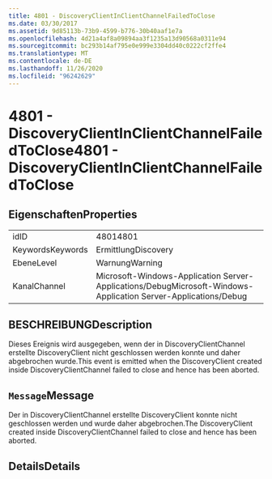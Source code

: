 ```yaml
---
title: 4801 - DiscoveryClientInClientChannelFailedToClose
ms.date: 03/30/2017
ms.assetid: 9d85113b-73b9-4599-b776-30b40aaf1e7a
ms.openlocfilehash: 4d21a4af8a09894aa3f1235a13d90568a0311e94
ms.sourcegitcommit: bc293b14af795e0e999e3304dd40c0222cf2ffe4
ms.translationtype: MT
ms.contentlocale: de-DE
ms.lasthandoff: 11/26/2020
ms.locfileid: "96242629"
---
```

# <a name="4801---discoveryclientinclientchannelfailedtoclose"></a><span data-ttu-id="ef55d-102">4801 - DiscoveryClientInClientChannelFailedToClose</span><span class="sxs-lookup"><span data-stu-id="ef55d-102">4801 - DiscoveryClientInClientChannelFailedToClose</span></span>

## <a name="properties"></a><span data-ttu-id="ef55d-103">Eigenschaften</span><span class="sxs-lookup"><span data-stu-id="ef55d-103">Properties</span></span>  
  
|||  
|-|-|  
|<span data-ttu-id="ef55d-104">id</span><span class="sxs-lookup"><span data-stu-id="ef55d-104">ID</span></span>|<span data-ttu-id="ef55d-105">4801</span><span class="sxs-lookup"><span data-stu-id="ef55d-105">4801</span></span>|  
|<span data-ttu-id="ef55d-106">Keywords</span><span class="sxs-lookup"><span data-stu-id="ef55d-106">Keywords</span></span>|<span data-ttu-id="ef55d-107">Ermittlung</span><span class="sxs-lookup"><span data-stu-id="ef55d-107">Discovery</span></span>|  
|<span data-ttu-id="ef55d-108">Ebene</span><span class="sxs-lookup"><span data-stu-id="ef55d-108">Level</span></span>|<span data-ttu-id="ef55d-109">Warnung</span><span class="sxs-lookup"><span data-stu-id="ef55d-109">Warning</span></span>|  
|<span data-ttu-id="ef55d-110">Kanal</span><span class="sxs-lookup"><span data-stu-id="ef55d-110">Channel</span></span>|<span data-ttu-id="ef55d-111">Microsoft-Windows-Application Server-Applications/Debug</span><span class="sxs-lookup"><span data-stu-id="ef55d-111">Microsoft-Windows-Application Server-Applications/Debug</span></span>|  
  
## <a name="description"></a><span data-ttu-id="ef55d-112">BESCHREIBUNG</span><span class="sxs-lookup"><span data-stu-id="ef55d-112">Description</span></span>  

 <span data-ttu-id="ef55d-113">Dieses Ereignis wird ausgegeben, wenn der in DiscoveryClientChannel erstellte DiscoveryClient nicht geschlossen werden konnte und daher abgebrochen wurde.</span><span class="sxs-lookup"><span data-stu-id="ef55d-113">This event is emitted when the DiscoveryClient created inside DiscoveryClientChannel failed to close and hence has been aborted.</span></span>  
  
## <a name="message"></a><span data-ttu-id="ef55d-114">`Message`</span><span class="sxs-lookup"><span data-stu-id="ef55d-114">Message</span></span>  

 <span data-ttu-id="ef55d-115">Der in DiscoveryClientChannel erstellte DiscoveryClient konnte nicht geschlossen werden und wurde daher abgebrochen.</span><span class="sxs-lookup"><span data-stu-id="ef55d-115">The DiscoveryClient created inside DiscoveryClientChannel failed to close and hence has been aborted.</span></span>  
  
## <a name="details"></a><span data-ttu-id="ef55d-116">Details</span><span class="sxs-lookup"><span data-stu-id="ef55d-116">Details</span></span>
